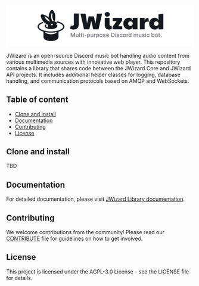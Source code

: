 ![](.github/banner.png)

JWizard is an open-source Discord music bot handling audio content from various multimedia sources with innovative web
player. This repository contains a library that shares code between the JWizard Core and JWizard API projects. It
includes additional helper classes for logging, database handling, and communication protocols based on AMQP and
WebSockets.

## Table of content

* [Clone and install](#clone-and-install)
* [Documentation](#documentation)
* [Contributing](#contributing)
* [License](#license)

## Clone and install

TBD

## Documentation

For detailed documentation, please visit [JWizard Library documentation](https://docs.jwizard.pl/jwl).

## Contributing

We welcome contributions from the community! Please read our [CONTRIBUTE](./CONTRIBUTE.md) file for guidelines on how
to get involved.

## License

This project is licensed under the AGPL-3.0 License - see the LICENSE file for details.
